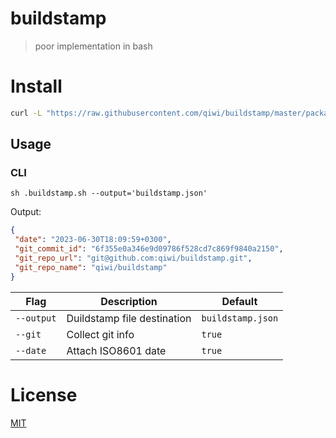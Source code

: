 # buildstamp
> poor implementation in bash

# Install
```bash
curl -L "https://raw.githubusercontent.com/qiwi/buildstamp/master/packages/bash/src/main/sh/buildstamp.sh" -o buildstamp.sh
```

## Usage
### CLI
```shell
sh .buildstamp.sh --output='buildstamp.json'
```

Output:
```json
{
 "date": "2023-06-30T18:09:59+0300",
 "git_commit_id": "6f355e0a346e9d09786f528cd7c869f9840a2150",
 "git_repo_url": "git@github.com:qiwi/buildstamp.git",
 "git_repo_name": "qiwi/buildstamp"
}
```

| Flag        | Description                 | Default           | 
|-------------|-----------------------------|-------------------|
| `--output`  | Duildstamp file destination | `buildstamp.json` |
| `--git`     | Collect git info            | `true`            |
| `--date`    | Attach ISO8601 date         | `true`            |


# License
[MIT](LICENSE)
